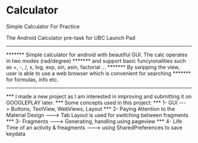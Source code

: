# Calculator
Simple Calculator For Practice


The Android Calculator pre-task for UBC Launch Pad
*******************************************************************************************************	
*******	Simple calculator for android with beautiful GUI. The calc operates in two modes (rad/degree) 
*******	and support basic funcyionalities such as +, -, /, x, log, exp, sin, asin, factorial ...
*******	By swipping the view, user is able to use a web browser which is convenient for searching
*******	for formulas, info etc.
********************************************************************************************************
*** I made a new project as I am interested in improving and submitting it on GOOGLEPLAY later.
*** Some concepts used in this project:
*** 1- GUI ---> Buttons, TextView, WebViews, Layout
*** 2- Paying Attention to the Material Design ---> Tab Layout is used for switching between fragments
*** 3- Fragments ---> Generating, handling using pageview
*** 4- Life Time of an activity & freagments ---> using SharedPreferences to save keydata
